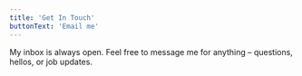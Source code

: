 ```yaml
---
title: 'Get In Touch'
buttonText: 'Email me'
---
```


My inbox is always open. Feel free to message me for anything – questions, hellos, or job updates.
